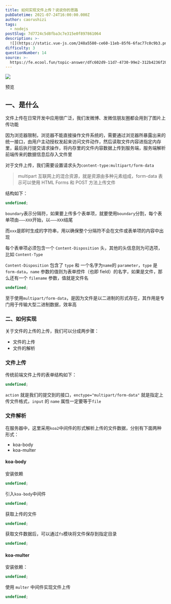```yaml
---
title: 如何实现文件上传？说说你的思路
pubDatetime: 2021-07-24T16:00:00.000Z
author: caorushizi
tags:
  - nodejs
postSlug: 7d7724c5d8fba3c7e315e0f897861064
description: >-
  ![](https://static.vue-js.com/248a5580-ce60-11eb-85f6-6fac77c0c9b3.png)预览一、是什么-----文件上传在日常开发中应用很广泛，我
difficulty: 3
questionNumber: 14
source: >-
  https://fe.ecool.fun/topic-answer/dfc602d9-11d7-4730-99e2-312b4236f206?orderBy=updateTime&order=desc&tagId=18
---
```


![](https://static.vue-js.com/248a5580-ce60-11eb-85f6-6fac77c0c9b3.png)

预览

## 一、是什么

文件上传在日常开发中应用很广泛，我们发微博、发微信朋友圈都会用到了图片上传功能

因为浏览器限制，浏览器不能直接操作文件系统的，需要通过浏览器所暴露出来的统一接口，由用户主动授权发起来访问文件动作，然后读取文件内容进指定内存里，最后执行提交请求操作，将内存里的文件内容数据上传到服务端，服务端解析前端传来的数据信息后存入文件里

对于文件上传，我们需要设置请求头为`content-type:multipart/form-data`

> multipart 互联网上的混合资源，就是资源由多种元素组成，form-data 表示可以使用 HTML Forms 和 POST 方法上传文件

结构如下：

```typescript
undefined;
```

`boundary`表示分隔符，如果要上传多个表单项，就要使用`boundary`分割，每个表单项由`———XXX`开始，以`———XXX`结尾

而`xxx`是即时生成的字符串，用以确保整个分隔符不会在文件或表单项的内容中出现

每个表单项必须包含一个 `Content-Disposition` 头，其他的头信息则为可选项， 比如 `Content-Type`

`Content-Disposition` 包含了 `type` 和 一个名字为`name`的 `parameter`，`type` 是 `form-data`，`name` 参数的值则为表单控件（也即 field）的名字，如果是文件，那么还有一个 `filename` 参数，值就是文件名

```typescript
undefined;
```

至于使用`multipart/form-data`，是因为文件是以二进制的形式存在，其作用是专门用于传输大型二进制数据，效率高

### 二、如何实现

关于文件的上传的上传，我们可以分成两步骤：

- 文件的上传
- 文件的解析

### 文件上传

传统前端文件上传的表单结构如下：

```typescript
undefined;
```

`action` 就是我们的提交到的接口，`enctype="multipart/form-data"` 就是指定上传文件格式，`input` 的 `name` 属性一定要等于`file`

### 文件解析

在服务器中，这里采用`koa2`中间件的形式解析上传的文件数据，分别有下面两种形式：

- koa-body
- koa-multer

#### koa-body

安装依赖

```typescript
undefined;
```

引入`koa-body`中间件

```typescript
undefined;
```

获取上传的文件

```typescript
undefined;
```

获取文件数据后，可以通过`fs`模块将文件保存到指定目录

```typescript
undefined;
```

#### koa-multer

安装依赖：

```typescript
undefined;
```

使用 `multer` 中间件实现文件上传

```typescript
undefined;
```
